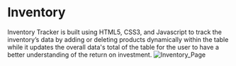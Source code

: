 # Inventory

Inventory Tracker is built using HTML5, CSS3, and Javascript to track the inventory’s data by adding or deleting products dynamically within the table while it updates the overall data's total of the table for the user to have a better understanding of the return on investment.
![Inventory_Page](https://user-images.githubusercontent.com/78882801/138648373-c3f3a051-e42b-4b00-8a41-0c5879ea7f52.PNG)

